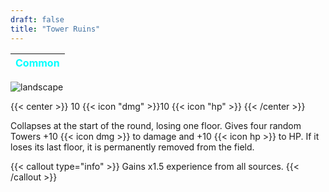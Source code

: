 ```yaml
---
draft: false
title: "Tower Ruins"
---
```

| <span style="color:Cyan"> Common </span> |
|--------|

![landscape](/images/towers/towerS_64.png)

{{< center >}}
10 {{< icon "dmg" >}}10 {{< icon "hp" >}}
{{< /center >}}

Collapses at the start of the round, losing one floor. Gives four random Towers +10 {{< icon dmg >}} to damage and +10 {{< icon hp >}} to HP. If it loses its last floor, it is permanently removed from the field.

{{< callout type="info" >}}
Gains x1.5 experience from all sources.
{{< /callout >}}
